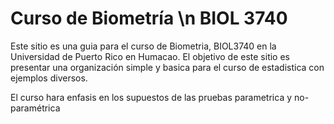 # Curso de Biometría \n BIOL 3740
Este sitio es una guia para el curso de Biometria, BIOL3740 en la Universidad de Puerto Rico en Humacao.  El objetivo de este sitio es presentar una organización simple y basica para el curso de estadistica con ejemplos diversos. 

El curso hara enfasis en los supuestos de las pruebas parametrica y no-paramétrica

